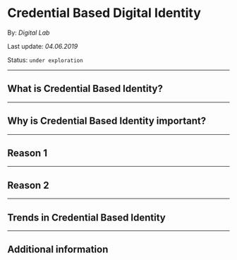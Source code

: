 # Credential Based Digital Identity
By: *Digital Lab*

Last update: *04.06.2019*

Status: `under exploration` 


***

## What is Credential Based Identity?

***

## Why is Credential Based Identity important?

---

## Reason 1

---

## Reason 2

***

## Trends in Credential Based Identity 

***

## Additional information
